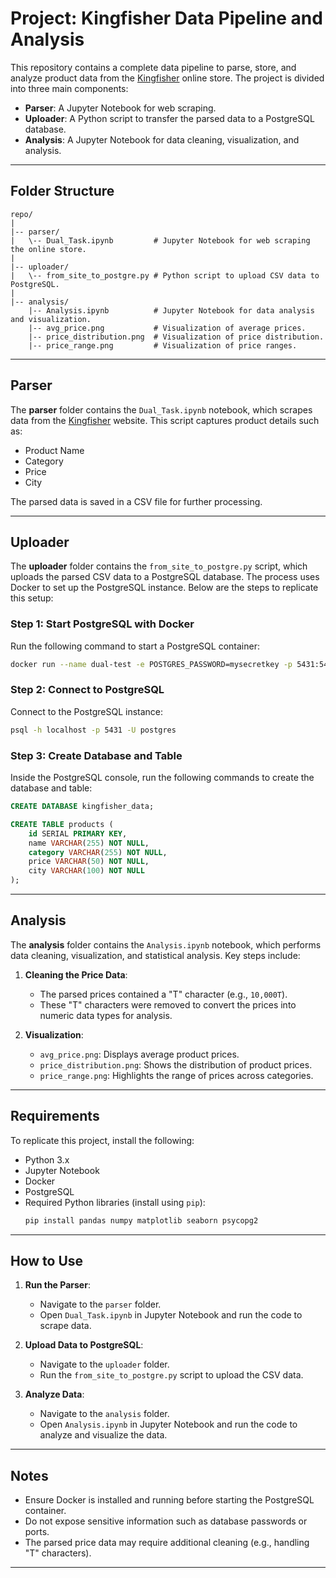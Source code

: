 # Project: Kingfisher Data Pipeline and Analysis

This repository contains a complete data pipeline to parse, store, and analyze product data from the [Kingfisher](https://kingfisher.kz/) online store. The project is divided into three main components:

- **Parser**: A Jupyter Notebook for web scraping.
- **Uploader**: A Python script to transfer the parsed data to a PostgreSQL database.
- **Analysis**: A Jupyter Notebook for data cleaning, visualization, and analysis.

---

## Folder Structure

```
repo/
|
|-- parser/
|   \-- Dual_Task.ipynb         # Jupyter Notebook for web scraping the online store.
|
|-- uploader/
|   \-- from_site_to_postgre.py # Python script to upload CSV data to PostgreSQL.
|
|-- analysis/
    |-- Analysis.ipynb          # Jupyter Notebook for data analysis and visualization.
    |-- avg_price.png           # Visualization of average prices.
    |-- price_distribution.png  # Visualization of price distribution.
    |-- price_range.png         # Visualization of price ranges.
```

---

## Parser

The **parser** folder contains the `Dual_Task.ipynb` notebook, which scrapes data from the [Kingfisher](https://kingfisher.kz/) website. This script captures product details such as:

- Product Name
- Category
- Price
- City

The parsed data is saved in a CSV file for further processing.

---

## Uploader

The **uploader** folder contains the `from_site_to_postgre.py` script, which uploads the parsed CSV data to a PostgreSQL database. The process uses Docker to set up the PostgreSQL instance. Below are the steps to replicate this setup:

### Step 1: Start PostgreSQL with Docker

Run the following command to start a PostgreSQL container:
```bash
docker run --name dual-test -e POSTGRES_PASSWORD=mysecretkey -p 5431:5432 -d postgres
```

### Step 2: Connect to PostgreSQL

Connect to the PostgreSQL instance:
```bash
psql -h localhost -p 5431 -U postgres
```

### Step 3: Create Database and Table

Inside the PostgreSQL console, run the following commands to create the database and table:

```sql
CREATE DATABASE kingfisher_data;

CREATE TABLE products (
    id SERIAL PRIMARY KEY,
    name VARCHAR(255) NOT NULL,
    category VARCHAR(255) NOT NULL,
    price VARCHAR(50) NOT NULL,
    city VARCHAR(100) NOT NULL
);
```

---

## Analysis

The **analysis** folder contains the `Analysis.ipynb` notebook, which performs data cleaning, visualization, and statistical analysis. Key steps include:

1. **Cleaning the Price Data**:
   - The parsed prices contained a "T" character (e.g., `10,000T`).
   - These "T" characters were removed to convert the prices into numeric data types for analysis.

2. **Visualization**:
   - `avg_price.png`: Displays average product prices.
   - `price_distribution.png`: Shows the distribution of product prices.
   - `price_range.png`: Highlights the range of prices across categories.

---

## Requirements

To replicate this project, install the following:

- Python 3.x
- Jupyter Notebook
- Docker
- PostgreSQL
- Required Python libraries (install using `pip`):
  ```bash
  pip install pandas numpy matplotlib seaborn psycopg2
  ```

---

## How to Use

1. **Run the Parser**:
   - Navigate to the `parser` folder.
   - Open `Dual_Task.ipynb` in Jupyter Notebook and run the code to scrape data.

2. **Upload Data to PostgreSQL**:
   - Navigate to the `uploader` folder.
   - Run the `from_site_to_postgre.py` script to upload the CSV data.

3. **Analyze Data**:
   - Navigate to the `analysis` folder.
   - Open `Analysis.ipynb` in Jupyter Notebook and run the code to analyze and visualize the data.

---

## Notes

- Ensure Docker is installed and running before starting the PostgreSQL container.
- Do not expose sensitive information such as database passwords or ports.
- The parsed price data may require additional cleaning (e.g., handling "T" characters).

---


